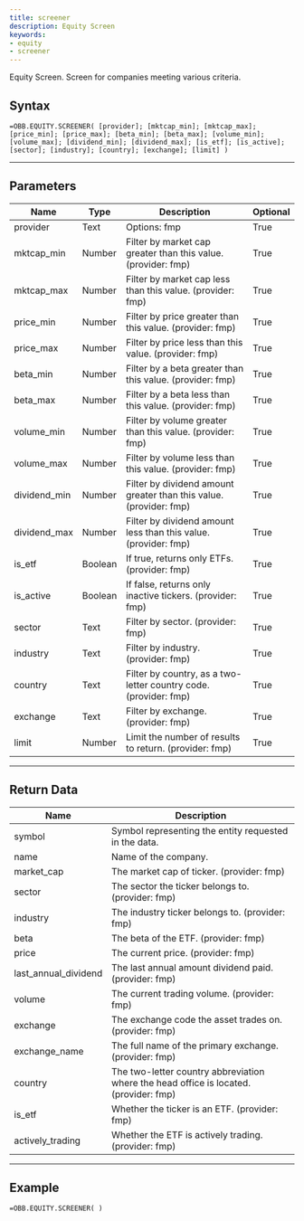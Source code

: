 ```yaml
---
title: screener
description: Equity Screen
keywords: 
- equity
- screener
---
```


<!-- markdownlint-disable MD041 -->

Equity Screen. Screen for companies meeting various criteria.

## Syntax

```excel wordwrap
=OBB.EQUITY.SCREENER( [provider]; [mktcap_min]; [mktcap_max]; [price_min]; [price_max]; [beta_min]; [beta_max]; [volume_min]; [volume_max]; [dividend_min]; [dividend_max]; [is_etf]; [is_active]; [sector]; [industry]; [country]; [exchange]; [limit] )
```

---

## Parameters

| Name | Type | Description | Optional |
| ---- | ---- | ----------- | -------- |
| provider | Text | Options: fmp | True |
| mktcap_min | Number | Filter by market cap greater than this value. (provider: fmp) | True |
| mktcap_max | Number | Filter by market cap less than this value. (provider: fmp) | True |
| price_min | Number | Filter by price greater than this value. (provider: fmp) | True |
| price_max | Number | Filter by price less than this value. (provider: fmp) | True |
| beta_min | Number | Filter by a beta greater than this value. (provider: fmp) | True |
| beta_max | Number | Filter by a beta less than this value. (provider: fmp) | True |
| volume_min | Number | Filter by volume greater than this value. (provider: fmp) | True |
| volume_max | Number | Filter by volume less than this value. (provider: fmp) | True |
| dividend_min | Number | Filter by dividend amount greater than this value. (provider: fmp) | True |
| dividend_max | Number | Filter by dividend amount less than this value. (provider: fmp) | True |
| is_etf | Boolean | If true, returns only ETFs. (provider: fmp) | True |
| is_active | Boolean | If false, returns only inactive tickers. (provider: fmp) | True |
| sector | Text | Filter by sector. (provider: fmp) | True |
| industry | Text | Filter by industry. (provider: fmp) | True |
| country | Text | Filter by country, as a two-letter country code. (provider: fmp) | True |
| exchange | Text | Filter by exchange. (provider: fmp) | True |
| limit | Number | Limit the number of results to return. (provider: fmp) | True |

---

## Return Data

| Name | Description |
| ---- | ----------- |
| symbol | Symbol representing the entity requested in the data.  |
| name | Name of the company.  |
| market_cap | The market cap of ticker. (provider: fmp) |
| sector | The sector the ticker belongs to. (provider: fmp) |
| industry | The industry ticker belongs to. (provider: fmp) |
| beta | The beta of the ETF. (provider: fmp) |
| price | The current price. (provider: fmp) |
| last_annual_dividend | The last annual amount dividend paid. (provider: fmp) |
| volume | The current trading volume. (provider: fmp) |
| exchange | The exchange code the asset trades on. (provider: fmp) |
| exchange_name | The full name of the primary exchange. (provider: fmp) |
| country | The two-letter country abbreviation where the head office is located. (provider: fmp) |
| is_etf | Whether the ticker is an ETF. (provider: fmp) |
| actively_trading | Whether the ETF is actively trading. (provider: fmp) |
---

## Example

```excel wordwrap
=OBB.EQUITY.SCREENER( )
```

